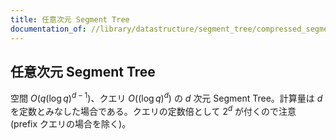 ```yaml
---
title: 任意次元 Segment Tree
documentation_of: //library/datastructure/segment_tree/compressed_segment_tree.hpp
---
```

## 任意次元 Segment Tree

空間 $O(q(\log q) ^ {d - 1})$、クエリ $O((\log q) ^ d)$ の $d$ 次元 Segment Tree。計算量は $d$ を定数とみなした場合である。クエリの定数倍として $2 ^ d$ が付くので注意 (prefix クエリの場合を除く)。

